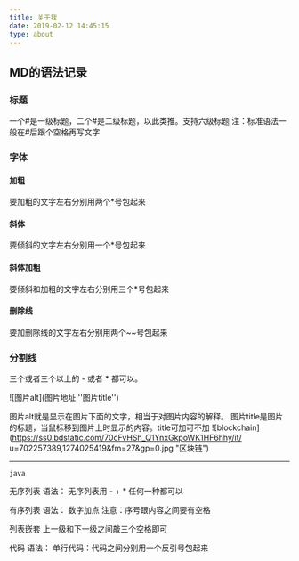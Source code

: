 ```yaml
---
title: 关于我
date: 2019-02-12 14:45:15
type: about
---
```

## MD的语法记录
### 标题
一个#是一级标题，二个#是二级标题，以此类推。支持六级标题
注：标准语法一般在#后跟个空格再写文字
### 字体
#### 加粗
要加粗的文字左右分别用两个*号包起来
#### 斜体
要倾斜的文字左右分别用一个*号包起来
#### 斜体加粗
要倾斜和加粗的文字左右分别用三个*号包起来
#### 删除线
要加删除线的文字左右分别用两个~~号包起来
### 分割线
三个或者三个以上的 - 或者 * 都可以。

![图片alt](图片地址 ''图片title'')

图片alt就是显示在图片下面的文字，相当于对图片内容的解释。
图片title是图片的标题，当鼠标移到图片上时显示的内容。title可加可不加
![blockchain](https://ss0.bdstatic.com/70cFvHSh_Q1YnxGkpoWK1HF6hhy/it/
u=702257389,1274025419&fm=27&gp=0.jpg "区块链")

-----

`java`

无序列表
语法：
无序列表用 - + * 任何一种都可以

有序列表
语法：
数字加点 注意：序号跟内容之间要有空格

列表嵌套
上一级和下一级之间敲三个空格即可

代码
语法：
单行代码：代码之间分别用一个反引号包起来
